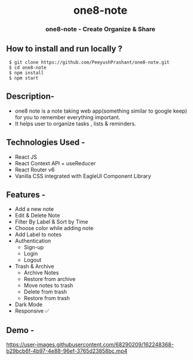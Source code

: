 <h1 align="center"> one8-note </h1>
<h3 align="center"> one8-note - Create Organize & Share </h3>


 ## How to install and run locally ?
 

  ```
   $ git clone https://github.com/PeeyushPrashant/one8-note.git
   $ cd one8-note
   $ npm install
   $ npm start

  ```
  
  ## Description-
 - one8 note is a note taking web app(something similar to google keep) for you to remember everything important. 
 - It helps user to organize tasks , lists & reminders.


## Technologies Used -
 - React JS
 - React Context API + useReducer
 - React Router v6
 - Vanilla CSS integrated with EagleUI Component Library


## Features -
- Add a new note
- Edit & Delete Note
- Filter By Label & Sort by Time
- Choose color while adding note
- Add Label to notes
- Authentication
    - Sign-up
    - Login
    - Logout
- Trash & Archive
    - Archive Notes
    - Restore from archive
    - Move notes to trash
    - Delete from trash
    - Restore from trash
- Dark Mode
- Responsive ✅
   
## Demo -



https://user-images.githubusercontent.com/68290209/162248368-b29bcb6f-4b97-4e88-96ef-3765d23858bc.mp4




